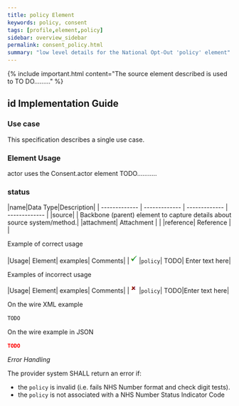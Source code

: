```yaml
---
title: policy Element
keywords: policy, consent
tags: [profile,element,policy]
sidebar: overview_sidebar
permalink: consent_policy.html
summary: "low level details for the National Opt-Out 'policy' element"
---
```

{% include important.html content="The source element described is used to TO DO........." %}

## id Implementation Guide ##

### Use case ###

This specification describes a single use case.

### Element Usage ###

actor uses the Consent.actor element TODO...........

### status ###

|name|Data Type|Description|
| ------------- | ------------- | ------------- | ------------- |
|source|  | Backbone (parent) element to capture details about source system/method.|
|attachment| Attachment | |
|reference| Reference | |

Example of correct usage

|Usage| Element| examples| Comments|
|![Tick](images/tick.png)|`policy`| TODO| Enter text here|

Examples of incorrect usage

|Usage| Element| examples| Comments|
|![Cross](images/cross.png)|`policy`| TODO|Enter text here|


On the wire XML example

```xml
TODO
```

On the wire example in JSON

```json
TODO
```

*Error Handling*

The provider system SHALL return an error if:

- the `policy` is invalid (i.e. fails NHS Number format and check digit tests).
- the `policy` is not associated with a NHS Number Status Indicator Code




